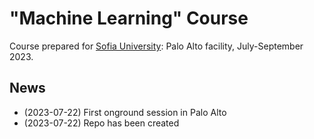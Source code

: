 # "Machine Learning" Course
Course prepared for [Sofia University](https://www.sofia.edu): Palo Alto facility, July-September 2023.

## News
* (2023-07-22) First onground session in Palo Alto
* (2023-07-22) Repo has been created
